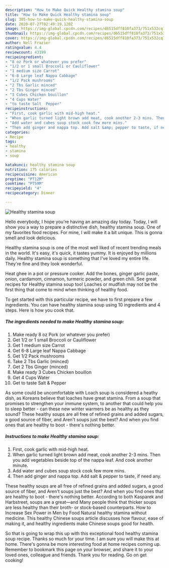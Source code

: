 ```yaml
---
description: "How to Make Quick Healthy stamina soup"
title: "How to Make Quick Healthy stamina soup"
slug: 305-how-to-make-quick-healthy-stamina-soup
date: 2020-07-27T02:49:19.120Z
image: https://img-global.cpcdn.com/recipes/d6515dff810fa373/751x532cq70/healthy-stamina-soup-recipe-main-photo.jpg
thumbnail: https://img-global.cpcdn.com/recipes/d6515dff810fa373/751x532cq70/healthy-stamina-soup-recipe-main-photo.jpg
cover: https://img-global.cpcdn.com/recipes/d6515dff810fa373/751x532cq70/healthy-stamina-soup-recipe-main-photo.jpg
author: Nell Frazier
ratingvalue: 4.4
reviewcount: 43199
recipeingredient:
- "8 oz Pork or whatever you prefer"
- "1/2 or 1 small Broccoli or Cauliflower"
- "1 medium size Carrot"
- "6-8 Large leaf Nappa Cabbage"
- "1/2 Pack mushrooms"
- "2 Tbs Garlic minced"
- "2 Tbs Ginger minced"
- "3 Cubes Chicken bouillon"
- "4 Cups Water"
- "to taste Salt  Pepper"
recipeinstructions:
- "First, cook garlic with mid-high heat."
- "When garlic turned light brown add meat, cook another 2-3 mins. Then you add vegetables beside top of the nappa leaf. And cook another minute."
- "Add water and cubes soup stock cook few more mins."
- "Then add ginger and nappa top. Add salt &amp; pepper to taste, if need any."
categories:
- Recipe
tags:
- healthy
- stamina
- soup

katakunci: healthy stamina soup 
nutrition: 175 calories
recipecuisine: American
preptime: "PT12M"
cooktime: "PT59M"
recipeyield: "4"
recipecategory: Dinner

---
```



![Healthy stamina soup](https://img-global.cpcdn.com/recipes/d6515dff810fa373/751x532cq70/healthy-stamina-soup-recipe-main-photo.jpg)

Hello everybody, I hope you're having an amazing day today. Today, I will show you a way to prepare a distinctive dish, healthy stamina soup. One of my favorites food recipes. For mine, I will make it a bit unique. This is gonna smell and look delicious.

Healthy stamina soup is one of the most well liked of recent trending meals in the world. It's easy, it's quick, it tastes yummy. It is enjoyed by millions daily. Healthy stamina soup is something that I've loved my entire life. They're fine and they look wonderful.

Heat ghee in a pot or pressure cooker. Add the bones, ginger garlic paste, onion, cardamom, cinnamon, turmeric powder, and green chili. See great recipes for Healthy stamina soup too! Loaches or mudfish may not be the first thing that come to mind when thinking of healthy food.


To get started with this particular recipe, we have to first prepare a few ingredients. You can have healthy stamina soup using 10 ingredients and 4 steps. Here is how you cook that.

<!--inarticleads1-->

##### The ingredients needed to make Healthy stamina soup:

1. Make ready 8 oz Pork (or whatever you prefer)
1. Get 1/2 or 1 small Broccoli or Cauliflower
1. Get 1 medium size Carrot
1. Get 6-8 Large leaf Nappa Cabbage
1. Get 1/2 Pack mushrooms
1. Take 2 Tbs Garlic (minced)
1. Get 2 Tbs Ginger (minced)
1. Make ready 3 Cubes Chicken bouillon
1. Get 4 Cups Water
1. Get to taste Salt &amp; Pepper


As some could be uncomfortable with Loach soup is considered a heathy dish, as Koreans believe that loaches have great stamina. From a soup that promises to strengthen your immune system, to another that could help you to sleep better - can these new winter warmers be as healthy as they sound? These healthy soups are all free of refined grains and added sugars, a good source of fiber, and Aren&#39;t soups just the best? And when you find ones that are healthy to boot - there&#39;s nothing better. 

<!--inarticleads2-->

##### Instructions to make Healthy stamina soup:

1. First, cook garlic with mid-high heat.
1. When garlic turned light brown add meat, cook another 2-3 mins. Then you add vegetables beside top of the nappa leaf. And cook another minute.
1. Add water and cubes soup stock cook few more mins.
1. Then add ginger and nappa top. Add salt &amp; pepper to taste, if need any.


These healthy soups are all free of refined grains and added sugars, a good source of fiber, and Aren&#39;t soups just the best? And when you find ones that are healthy to boot - there&#39;s nothing better. According to both Kasparek and Harbstreet, soups are a great—and Many people think that thicker soups are less healthy than their broth- or stock-based counterparts. How to Increase Sex Power in Men by Food Natural healthy stamina without medicine. This healthy Chinese soups article discusses how flavour, ease of making it, and healthy ingredients make Chinese soups good for health. 

So that is going to wrap this up with this exceptional food healthy stamina soup recipe. Thanks so much for your time. I am sure you will make this at home. There's gonna be more interesting food at home recipes coming up. Remember to bookmark this page on your browser, and share it to your loved ones, colleague and friends. Thank you for reading. Go on get cooking!
